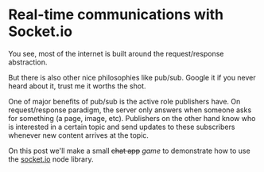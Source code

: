 # Real-time communications with Socket.io

You see, most of the internet is built around the request/response abstraction.

But there is also other nice philosophies like pub/sub. Google it if you never
heard about it, trust me it worths the shot.

One of major benefits of pub/sub is the active role publishers have. On 
request/response paradigm, the server only answers when someone asks for
something (a page, image, etc). Publishers on the other hand know who is
interested in a certain topic and send updates to these subscribers whenever new
content arrives at the topic.

On this post we'll make a small ~~chat app~~ _game_ to demonstrate how to use
the [socket.io](https://socket.io) node library.  
